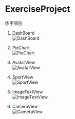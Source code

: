 # ExerciseProject
练手项目

1. DashBoard<br>
![DashBoard](https://github.com/savage-lin/ExerciseProject/raw/master/images/DashBoard.png)

2. PieChart<br>
![PieChart](https://github.com/savage-lin/ExerciseProject/raw/master/images/PieChart.png)

3. AvatarView<br>
![AvatarView](https://github.com/savage-lin/ExerciseProject/raw/master/images/AvatarView.png)

4. SportView<br>
![SportView](https://github.com/savage-lin/ExerciseProject/raw/master/images/SportView.png)

5. ImageTextView<br>
![ImageTextView](https://github.com/savage-lin/ExerciseProject/raw/master/images/ImageTextView.png)

6. CameraView<br>
![CameraView](https://github.com/savage-lin/ExerciseProject/raw/master/images/CameraView.png)
